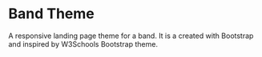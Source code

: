 # Band Theme
A responsive landing page theme for a band. It is a created with Bootstrap and inspired by W3Schools Bootstrap theme.